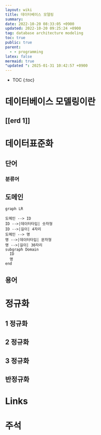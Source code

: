 ```yaml
---
layout: wiki
title: 데이터베이스 모델링
summary: 
date: 2022-10-20 08:33:05 +0900
updated: 2022-10-20 09:25:24 +0900
tag: database architecture modeling
toc: true
public: true
parent:
  - - programming
latex: false
mermaid: true
"updated ": 2025-01-31 10:42:57 +0900
---
```

* TOC
{:toc}

# 데이터베이스 모델링이란
## [[erd 1]]

# 데이터표준화

## 단어

### 분류어

## 도메인
```mermaid
graph LR

도메인 --> ID
ID -->|데이터타입| 숫자형
ID -->|길이| 4자리
도메인 --> 명
명 -->|데이터타입| 문자형
명 -->|길이| 30자리
subgraph Domain
  ID
  명
end
```

## 용어

# 정규화

## 1 정규화

## 2 정규화

## 3 정규화

## 반정규화


# Links

# 주석